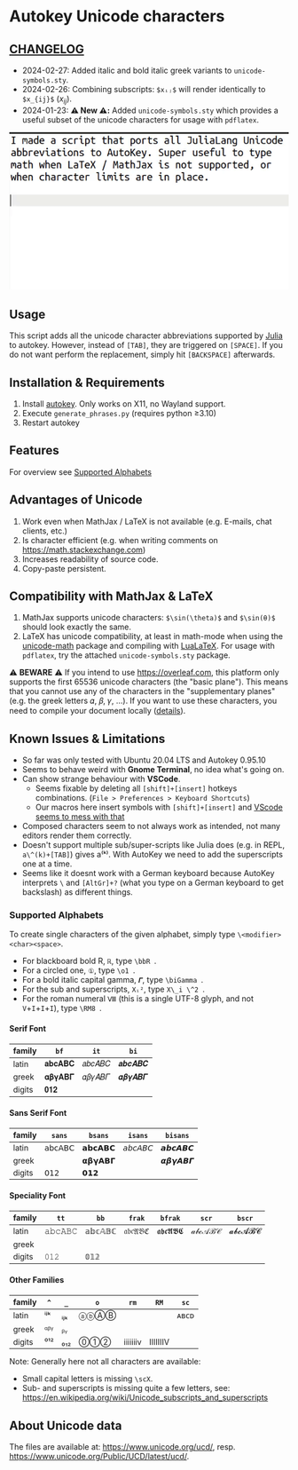 # Autokey Unicode characters

## [CHANGELOG](CHANGELOG.md)

- 2024-02-27: Added italic and bold italic greek variants  to `unicode-symbols.sty`.
- 2024-02-26: Combining subscripts: `$xᵢⱼ$` will render identically to `$x_{ij}$` ($x_{ij}$).
- 2024-01-23: **⚠️ New ⚠️:** Added `unicode-symbols.sty` which provides a useful subset of the unicode characters for usage with `pdflatex`.

![demo](demo.gif)

## Usage

This script adds all the unicode character abbreviations supported by [Julia](https://docs.julialang.org/en/v1/manual/unicode-input/#Unicode-Input) to autokey. However, instead of `[TAB]`, they are triggered on `[SPACE]`. If you do not want perform the replacement, simply hit `[BACKSPACE]` afterwards.

## Installation & Requirements

1. Install [autokey](https://github.com/autokey/autokey). Only works on X11, no Wayland support.
2. Execute `generate_phrases.py` (requires python ≥3.10)
3. Restart autokey

## Features

For overview see [Supported Alphabets](#supported-alphabets)

## Advantages of Unicode

1. Work even when MathJax / LaTeX is not available (e.g. E-mails, chat clients, etc.)
2. Is character efficient (e.g. when writing comments on https://math.stackexchange.com)
3. Increases readability of source code.
4. Copy-paste persistent.

## Compatibility with MathJax & LaTeX

1. MathJax supports unicode characters: `$\sin(\theta)$` and `$\sin(θ)$` should look exactly the same.
2. LaTeX has unicode compatibility, at least in math-mode when using the [unicode-math](https://github.com/wspr/unicode-math) package and compiling with [LuaLaTeX](http://www.luatex.org/). For usage with `pdflatex`, try the attached `unicode-symbols.sty` package.

⚠️ **BEWARE** ⚠️ If you intend to use <https://overleaf.com>,
this platform only supports the first 65536 unicode characters
(the "basic plane"). This means that you cannot use any of the characters in the "supplementary planes"
(e.g. the greek letters 𝛼, 𝛽, 𝛾, …). If you want to use these characters, you need to compile your document locally
([details](https://www.overleaf.com/learn/how-to/What_file_encodings_and_line_endings_should_I_use%3F#Invalid/Unsupported_Characters)).

## Known Issues & Limitations

- So far was only tested with Ubuntu 20.04 LTS and Autokey 0.95.10
- Seems to behave weird with **Gnome Terminal**, no idea what's going on.
- Can show strange behaviour with **VSCode**.
  - Seems fixable by deleting all `[shift]+[insert]` hotkeys combinations. (`File > Preferences > Keyboard Shortcuts`)
  - Our macros here insert symbols with `[shift]+[insert]` and [VScode seems to mess with that](https://github.com/microsoft/vscode/issues/90637)
- Composed characters seem to not always work as intended, not many editors render them correctly.
- Doesn't support multiple sub/super-scripts like Julia does (e.g. in REPL, `a\^(k)+[TAB]`) gives a⁽ᵏ⁾. With AutoKey we need to add the superscripts one at a time.
- Seems like it doesnt work with a German keyboard because AutoKey interprets `\` and `[AltGr]+?` (what you type on a German keyboard to get backslash) as different things.

### Supported Alphabets

To create single characters of the given alphabet, simply type `\<modifier><char><space>`.

- For blackboard bold R, `ℝ`, type `\bbR `.
- For a circled one, `①`, type `\o1 `.
- For a bold italic capital gamma, `𝜞`, type `\biGamma `.
- For the sub and superscripts, `Xᵢ²`, type `X\_i \^2 `.
- For the roman numeral `Ⅷ` (this is a single UTF-8 glyph, and not `V`+`I`+`I`+`I`), type `\RM8 `.

#### Serif Font

| family | `bf`   | `it`   | `bi`   |
|--------|--------|--------|--------|
| latin  | 𝐚𝐛𝐜𝐀𝐁𝐂 | 𝑎𝑏𝑐𝐴𝐵𝐶 | 𝒂𝒃𝒄𝑨𝑩𝑪 |
| greek  | 𝛂𝛃𝛄𝚨𝚩𝚪 | 𝛼𝛽𝛾𝛢𝛣𝛤 | 𝜶𝜷𝜸𝜜𝜝𝜞 |
| digits | 𝟎𝟏𝟐    |        |        |

#### Sans Serif Font

| family | `sans` | `bsans` | `isans` | `bisans` |
|--------|--------|---------|---------|----------|
| latin  | 𝖺𝖻𝖼𝖠𝖡𝖢 | 𝗮𝗯𝗰𝗔𝗕𝗖  | 𝘢𝘣𝘤𝘈𝘉𝘊  | 𝙖𝙗𝙘𝘼𝘽𝘾   |
| greek  |        | 𝝰𝝱𝝲𝝖𝝗𝝘  |         | 𝞪𝞫𝞬𝞐𝞑𝞒   |
| digits | 𝟢𝟣𝟤    | 𝟬𝟭𝟮     |         |          |

#### Speciality Font

| family | `tt`   | `bb`   | `frak` | `bfrak` | `scr`  | `bscr` |
|--------|--------|--------|--------|---------|--------|--------|
| latin  | 𝚊𝚋𝚌𝙰𝙱𝙲 | 𝕒𝕓𝕔𝔸𝔹ℂ | 𝔞𝔟𝔠𝔄𝔅ℭ | 𝖆𝖇𝖈𝕬𝕭𝕮  | 𝒶𝒷𝒸𝒜ℬ𝒞 | 𝓪𝓫𝓬𝓐𝓑𝓒 |
| greek  |        |        |        |         |        |        |
| digits | 𝟶𝟷𝟸    | 𝟘𝟙𝟚    |        |         |        |        |

#### Other Families

| family 	| `^` 	| `_` 	| `o`  	| `rm` 	| `RM`  	| `sc` 	|
|--------	|-----	|-----	|------	|------	|-------	|------	|
| latin  	| ⁱʲᵏ 	| ᵢⱼₖ 	| ⓐⓑⒶⒷ 	|      	|       	| ᴀʙᴄᴅ 	|
| greek  	| ᵅᵝᵞ 	| ᵦᵧ  	|      	|      	|       	|      	|
| digits 	| ⁰¹² 	| ₀₁₂ 	| ⓪①②  	| ⅰⅱⅲⅳ 	| ⅠⅡⅢⅣ  	|      	|

Note: Generally here not all characters are available:

- Small capital letters is missing `\scX`.
- Sub- and superscripts is missing quite a few letters, see: https://en.wikipedia.org/wiki/Unicode_subscripts_and_superscripts

## About Unicode data

The files are available at: <https://www.unicode.org/ucd/>, resp. <https://www.unicode.org/Public/UCD/latest/ucd/>.
